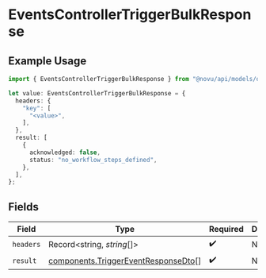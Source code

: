 # EventsControllerTriggerBulkResponse

## Example Usage

```typescript
import { EventsControllerTriggerBulkResponse } from "@novu/api/models/operations";

let value: EventsControllerTriggerBulkResponse = {
  headers: {
    "key": [
      "<value>",
    ],
  },
  result: [
    {
      acknowledged: false,
      status: "no_workflow_steps_defined",
    },
  ],
};
```

## Fields

| Field                                                                                      | Type                                                                                       | Required                                                                                   | Description                                                                                |
| ------------------------------------------------------------------------------------------ | ------------------------------------------------------------------------------------------ | ------------------------------------------------------------------------------------------ | ------------------------------------------------------------------------------------------ |
| `headers`                                                                                  | Record<string, *string*[]>                                                                 | :heavy_check_mark:                                                                         | N/A                                                                                        |
| `result`                                                                                   | [components.TriggerEventResponseDto](../../models/components/triggereventresponsedto.md)[] | :heavy_check_mark:                                                                         | N/A                                                                                        |